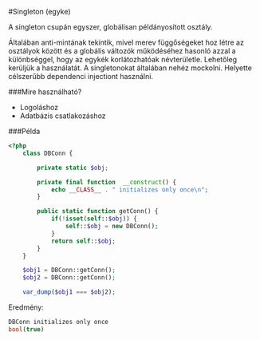 #Singleton (egyke)

A singleton csupán egyszer, globálisan példányosított osztály. 

Általában anti-mintának tekintik, mivel merev függőségeket hoz létre az osztályok között és a globális változók működéséhez hasonló azzal a különbséggel, hogy az egykék korlátozhatóak névterületle. Lehetőleg kerüljük a használatát. A singletonokat általában nehéz mockolni. Helyette célszerűbb dependenci injectiont használni.

###Mire használható?

- Logoláshoz
- Adatbázis csatlakozáshoz

###Példa

```php
<?php
    class DBConn {

        private static $obj;

        private final function  __construct() {
            echo __CLASS__ . " initializes only once\n";
        }

        public static function getConn() {
            if(!isset(self::$obj)) {
                self::$obj = new DBConn();
            }
            return self::$obj;
        }
    }

    $obj1 = DBConn::getConn();
    $obj2 = DBConn::getConn();

    var_dump($obj1 === $obj2);

```
Eredmény:
```php
DBConn initializes only once
bool(true)
```
